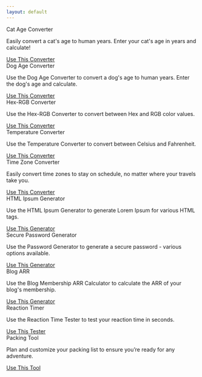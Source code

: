 ```yaml
---
layout: default
---
```


<div class="row row-cols-1 row-cols-md-2 row-cols-lg-4 g-4">
  <!-- Tool Card: Cat Age Converter -->
  <div class="col">
    <div class="card tool-card">
      <div class="card-header tool-card-header">Cat Age Converter</div>
      <div class="card-body tool-card-body">
        <p class="card-text">Easily convert a cat's age to human years. Enter your cat's age in years and calculate!</p>
        <a href="/cat/" class="btn btn-primary">Use This Converter</a>
      </div>
    </div>
  </div>

  <!-- Tool Card: Dog Age Converter -->
  <div class="col">
    <div class="card tool-card">
      <div class="card-header tool-card-header">Dog Age Converter</div>
      <div class="card-body tool-card-body">
        <p class="card-text">Use the Dog Age Converter to convert a dog's age to human years. Enter the dog's age and calculate.</p>
        <a href="/dog/" class="btn btn-primary">Use This Converter</a>
      </div>
    </div>
  </div>

  <!-- Tool Card: Hex-RGB Converter -->
  <div class="col">
    <div class="card tool-card">
      <div class="card-header tool-card-header">Hex-RGB Converter</div>
      <div class="card-body tool-card-body">
        <p class="card-text">Use the Hex-RGB Converter to convert between Hex and RGB color values.</p>
        <a href="/hex-rgb/" class="btn btn-primary">Use This Converter</a>
      </div>
    </div>
  </div>

  <!-- Tool Card: Temperature Converter -->
  <div class="col">
    <div class="card tool-card">
      <div class="card-header tool-card-header">Temperature Converter</div>
      <div class="card-body tool-card-body">
        <p class="card-text">Use the Temperature Converter to convert between Celsius and Fahrenheit.</p>
        <a href="/temperature/" class="btn btn-primary">Use This Converter</a>
      </div>
    </div>
  </div>

  <!-- Tool Card: Time Zone Converter -->
  <div class="col">
    <div class="card tool-card">
      <div class="card-header tool-card-header">Time Zone Converter</div>
      <div class="card-body tool-card-body">
        <p class="card-text">Easily convert time zones to stay on schedule, no matter where your travels take you.</p>
        <a href="/time-zone/" class="btn btn-primary">Use This Converter</a>
      </div>
    </div>
  </div>

  <!-- Tool Card: HTML Ipsum Generator -->
  <div class="col">
    <div class="card tool-card">
      <div class="card-header tool-card-header">HTML Ipsum Generator</div>
      <div class="card-body tool-card-body">
        <p class="card-text">Use the HTML Ipsum Generator to generate Lorem Ipsum for various HTML tags.</p>
        <a href="/html-ipsum/" class="btn btn-primary">Use This Generator</a>
      </div>
    </div>
  </div>

  <!-- Tool Card: Secure Password Generator -->
  <div class="col">
    <div class="card tool-card">
      <div class="card-header tool-card-header">Secure Password Generator</div>
      <div class="card-body tool-card-body">
        <p class="card-text">Use the Password Generator to generate a secure password - various options available.</p>
        <a href="/password/" class="btn btn-primary">Use This Generator</a>
      </div>
    </div>
  </div>

  <!-- Tool Card: Blog ARR -->
  <div class="col">
    <div class="card tool-card">
      <div class="card-header tool-card-header">Blog ARR</div>
      <div class="card-body tool-card-body">
        <p class="card-text">Use the Blog Membership ARR Calculator to calculate the ARR of your blog's membership.</p>
        <a href="/blog-membership-arr/" class="btn btn-primary">Use This Generator</a>
      </div>
    </div>
  </div>

  <!-- Tool Card: Reaction Timer -->
  <div class="col">
    <div class="card tool-card">
      <div class="card-header tool-card-header">Reaction Timer</div>
      <div class="card-body tool-card-body">
        <p class="card-text">Use the Reaction Time Tester to test your reaction time in seconds.</p>
        <a href="/reaction-time/" class="btn btn-primary">Use This Tester</a>
      </div>
    </div>
  </div>

  <!-- Tool Card: Packing Tool -->
  <div class="col">
    <div class="card tool-card">
      <div class="card-header tool-card-header">Packing Tool</div>
      <div class="card-body tool-card-body">
        <p class="card-text">Plan and customize your packing list to ensure you’re ready for any adventure.</p>
        <a href="/packing-tool/" class="btn btn-primary">Use This Tool</a>
      </div>
    </div>
  </div>

</div>
